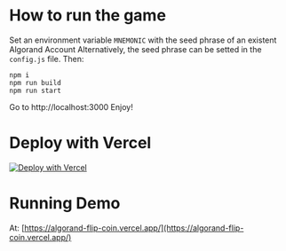 # How to run the game
Set an environment variable `MNEMONIC` with the seed phrase of an existent Algorand Account
Alternatively, the seed phrase can be setted in the `config.js` file.
Then:
```
npm i
npm run build
npm run start
```

Go to http://localhost:3000
Enjoy!


# Deploy with Vercel

[![Deploy with Vercel](https://vercel.com/button)](https://vercel.com/new/git/external?repository-url=https%3A%2F%2Fgithub.com%2Fdonpabblo%2Falgorand-flip-coin)

# Running Demo

At: [https://algorand-flip-coin.vercel.app/](https://algorand-flip-coin.vercel.app/)
